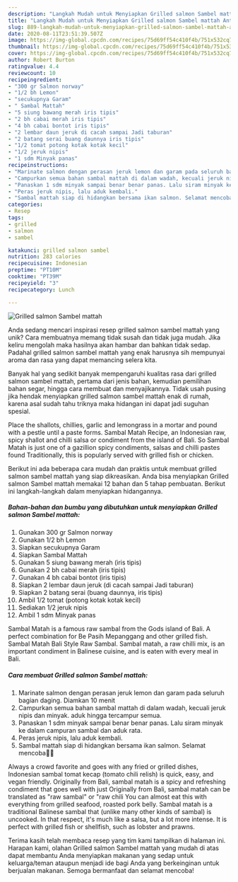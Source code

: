 ```yaml
---
description: "Langkah Mudah untuk Menyiapkan Grilled salmon Sambel mattah Anti Gagal"
title: "Langkah Mudah untuk Menyiapkan Grilled salmon Sambel mattah Anti Gagal"
slug: 889-langkah-mudah-untuk-menyiapkan-grilled-salmon-sambel-mattah-anti-gagal
date: 2020-08-11T23:51:39.507Z
image: https://img-global.cpcdn.com/recipes/75d69ff54c410f4b/751x532cq70/grilled-salmon-sambel-mattah-foto-resep-utama.jpg
thumbnail: https://img-global.cpcdn.com/recipes/75d69ff54c410f4b/751x532cq70/grilled-salmon-sambel-mattah-foto-resep-utama.jpg
cover: https://img-global.cpcdn.com/recipes/75d69ff54c410f4b/751x532cq70/grilled-salmon-sambel-mattah-foto-resep-utama.jpg
author: Robert Burton
ratingvalue: 4.4
reviewcount: 10
recipeingredient:
- "300 gr Salmon norway"
- "1/2 bh Lemon"
- "secukupnya Garam"
- " Sambal Mattah"
- "5 siung bawang merah iris tipis"
- "2 bh cabai merah iris tipis"
- "4 bh cabai bontot iris tipis"
- "2 lembar daun jeruk di cacah sampai Jadi taburan"
- "2 batang serai buang daunnya iris tipis"
- "1/2 tomat potong kotak kotak kecil"
- "1/2 jeruk nipis"
- "1 sdm Minyak panas"
recipeinstructions:
- "Marinate salmon dengan perasan jeruk lemon dan garam pada seluruh bagian daging. Diamkan 10 menit"
- "Campurkan semua bahan sambal mattah di dalam wadah, kecuali jeruk nipis dan minyak. aduk hingga tercampur semua."
- "Panaskan 1 sdm minyak sampai benar benar panas. Lalu siram minyak ke dalam campuran sambal dan aduk rata."
- "Peras jeruk nipis, lalu aduk kembali."
- "Sambal mattah siap di hidangkan bersama ikan salmon. Selamat mencoba🙏🏻"
categories:
- Resep
tags:
- grilled
- salmon
- sambel

katakunci: grilled salmon sambel 
nutrition: 283 calories
recipecuisine: Indonesian
preptime: "PT10M"
cooktime: "PT39M"
recipeyield: "3"
recipecategory: Lunch

---
```



![Grilled salmon Sambel mattah](https://img-global.cpcdn.com/recipes/75d69ff54c410f4b/751x532cq70/grilled-salmon-sambel-mattah-foto-resep-utama.jpg)

Anda sedang mencari inspirasi resep grilled salmon sambel mattah yang unik? Cara membuatnya memang tidak susah dan tidak juga mudah. Jika keliru mengolah maka hasilnya akan hambar dan bahkan tidak sedap. Padahal grilled salmon sambel mattah yang enak harusnya sih mempunyai aroma dan rasa yang dapat memancing selera kita.

Banyak hal yang sedikit banyak mempengaruhi kualitas rasa dari grilled salmon sambel mattah, pertama dari jenis bahan, kemudian pemilihan bahan segar, hingga cara membuat dan menyajikannya. Tidak usah pusing jika hendak menyiapkan grilled salmon sambel mattah enak di rumah, karena asal sudah tahu triknya maka hidangan ini dapat jadi suguhan spesial.

Place the shallots, chillies, garlic and lemongrass in a mortar and pound with a pestle until a paste forms. Sambal Matah Recipe, an Indonesian raw, spicy shallot and chilli salsa or condiment from the island of Bali. So Sambal Matah is just one of a gazillion spicy condiments, salsas and chilli pastes found Traditionally, this is popularly served with grilled fish or chicken.


Berikut ini ada beberapa cara mudah dan praktis untuk membuat grilled salmon sambel mattah yang siap dikreasikan. Anda bisa menyiapkan Grilled salmon Sambel mattah memakai 12 bahan dan 5 tahap pembuatan. Berikut ini langkah-langkah dalam menyiapkan hidangannya.

<!--inarticleads1-->

##### Bahan-bahan dan bumbu yang dibutuhkan untuk menyiapkan Grilled salmon Sambel mattah:

1. Gunakan 300 gr Salmon norway
1. Gunakan 1/2 bh Lemon
1. Siapkan secukupnya Garam
1. Siapkan  Sambal Mattah
1. Gunakan 5 siung bawang merah (iris tipis)
1. Gunakan 2 bh cabai merah (iris tipis)
1. Gunakan 4 bh cabai bontot (iris tipis)
1. Siapkan 2 lembar daun jeruk (di cacah sampai Jadi taburan)
1. Siapkan 2 batang serai (buang daunnya, iris tipis)
1. Ambil 1/2 tomat (potong kotak kotak kecil)
1. Sediakan 1/2 jeruk nipis
1. Ambil 1 sdm Minyak panas


Sambal Matah is a famous raw sambal from the Gods island of Bali. A perfect combination for Be Pasih Mepanggang and other grilled fish. Sambal Matah Bali Style Raw Sambal. Sambal matah, a raw chilli mix, is an important condiment in Balinese cuisine, and is eaten with every meal in Bali. 

<!--inarticleads2-->

##### Cara membuat Grilled salmon Sambel mattah:

1. Marinate salmon dengan perasan jeruk lemon dan garam pada seluruh bagian daging. Diamkan 10 menit
1. Campurkan semua bahan sambal mattah di dalam wadah, kecuali jeruk nipis dan minyak. aduk hingga tercampur semua.
1. Panaskan 1 sdm minyak sampai benar benar panas. Lalu siram minyak ke dalam campuran sambal dan aduk rata.
1. Peras jeruk nipis, lalu aduk kembali.
1. Sambal mattah siap di hidangkan bersama ikan salmon. Selamat mencoba🙏🏻


Always a crowd favorite and goes with any fried or grilled dishes, Indonesian sambal tomat kecap (tomato chili relish) is quick, easy, and vegan friendly. Originally from Bali, sambal matah is a spicy and refreshing condiment that goes well with just Originally from Bali, sambal matah can be translated as &#34;raw sambal&#34; or &#34;raw chili You can almost eat this with everything from grilled seafood, roasted pork belly. Sambal matah is a traditional Balinese sambal that (unlike many other kinds of sambal) is uncooked. In that respect, it&#39;s much like a salsa, but a lot more intense. It is perfect with grilled fish or shellfish, such as lobster and prawns. 

Terima kasih telah membaca resep yang tim kami tampilkan di halaman ini. Harapan kami, olahan Grilled salmon Sambel mattah yang mudah di atas dapat membantu Anda menyiapkan makanan yang sedap untuk keluarga/teman ataupun menjadi ide bagi Anda yang berkeinginan untuk berjualan makanan. Semoga bermanfaat dan selamat mencoba!
